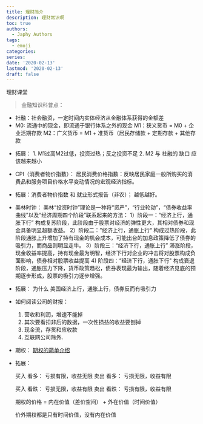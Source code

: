 ```yaml
---
title: 理财简介
description: 理财常识啊
toc: true
authors:
  - Japhy Authors
tags:
  - emoji
categories:
series:
date: '2020-02-13'
lastmod: '2020-02-13'
draft: false
---
```


理财课堂
<!--more-->

> 金融知识科普点：

* 社融：社会融资，一定时间内实体经济从金融体系获得的金额差
* M0: 流通中的现金，即流通于银行体系之外的现金
  M1：狭义货币 = M0 + 企业活期存款
  M2：广义货币 = M1 + 准货币（居民存储款 + 定期存款 + 其他存款

- 拓展： 1. M1过高M2过低，投资过热；反之投资不足
        2. M2 与 社融的 缺口 应该越来越小

* CPI（消费者物价指数）：
  居民消费价格指数：反映居民家庭一般所购买的消费品和服务项目价格水平变动情况的宏观经济指标。

- 拓展：消费者物价指数 和 就业形式报告（非农）； 越低越好。

* 美林时钟：
  美林“投资时钟”理论是一种将“资产”，“行业轮动”，“债券收益率曲线”以及“经济周期四个阶段”联系起来的方法：
  1）阶段一：“经济上行，通胀下行” 构成复苏阶段，此阶段由于股票对经济的弹性更大，其相对债券和现金具备明显超额收益。
  2）阶段二：”经济上行，通胀上行“ 构成过热阶段，此阶段通胀上升增加了持有现金的机会成本，可能出台的加息政策降低了债券的吸引力，而商品则明显走牛。
  3）阶段三：“经济下行，通胀上行” 滞涨阶段，现金收益率提高，持有现金最为明智，经济下行对企业的冲击将对股票构成负面影响，债券相对股票收益提高
  4) 阶段四：“经济下行，通胀下行" 构成衰退阶段，通胀压力下降，货币政策趋松，债券表现最为输出，随着经济见底的预期逐步形成，股票的吸引力逐步增强。

- 拓展： 为什么 美国经济上行，通胀上行，债券反而有吸引力

* 如何阅读公司的财报：
  1. 营收和利润，增速不能掉
  2. 其次要看扣非后的数据，一次性损益的收益要刨掉
  3. 现金流，存货和应收款
  4. 互联网公司除外.

* 期权：
  [期权的简单介绍](https://zhuanlan.zhihu.com/p/115139297)

- 拓展：
  
  买入 看多：  亏损有限，收益无限
  卖出 看多：  亏损无限，收益有限
   
  买入 看跌：  亏损无限，收益有限
  卖出 看跌：  亏损有限，收益有限
 
  期权的价格 = 内在价值（差价空间） + 外在价值（时间价值）
  
  价外期权都是只有时间价值，没有内在价值
  
  